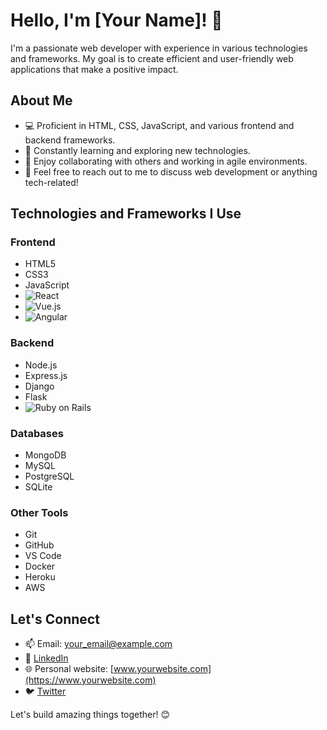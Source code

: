 # Hello, I'm [Your Name]! 👋

I'm a passionate web developer with experience in various technologies and frameworks. My goal is to create efficient and user-friendly web applications that make a positive impact.

## About Me

- 💻 Proficient in HTML, CSS, JavaScript, and various frontend and backend frameworks.
- 🌱 Constantly learning and exploring new technologies.
- 🚀 Enjoy collaborating with others and working in agile environments.
- 💬 Feel free to reach out to me to discuss web development or anything tech-related!

## Technologies and Frameworks I Use

### Frontend

- HTML5
- CSS3
- JavaScript
- ![React](https://img.shields.io/badge/-React-61DAFB?style=flat-square&logo=react&logoColor=white)
- ![Vue.js](https://img.shields.io/badge/-Vue.js-4FC08D?style=flat-square&logo=vue.js&logoColor=white)
- ![Angular](https://img.shields.io/badge/-Angular-DD0031?style=flat-square&logo=angular&logoColor=white)

### Backend

- Node.js
- Express.js
- Django
- Flask
- ![Ruby on Rails](https://img.shields.io/badge/-Rails-CC0000?style=flat-square&logo=ruby-on-rails&logoColor=white)

### Databases

- MongoDB
- MySQL
- PostgreSQL
- SQLite

### Other Tools

- Git
- GitHub
- VS Code
- Docker
- Heroku
- AWS

## Let's Connect

- 📫 Email: [your_email@example.com](mailto:your_email@example.com)
- 🔗 [LinkedIn](https://www.linkedin.com/in/your_profile)
- 🌐 Personal website: [www.yourwebsite.com](https://www.yourwebsite.com)
- 🐦 [Twitter](https://twitter.com/your_twitter_handle)

Let's build amazing things together! 😊
